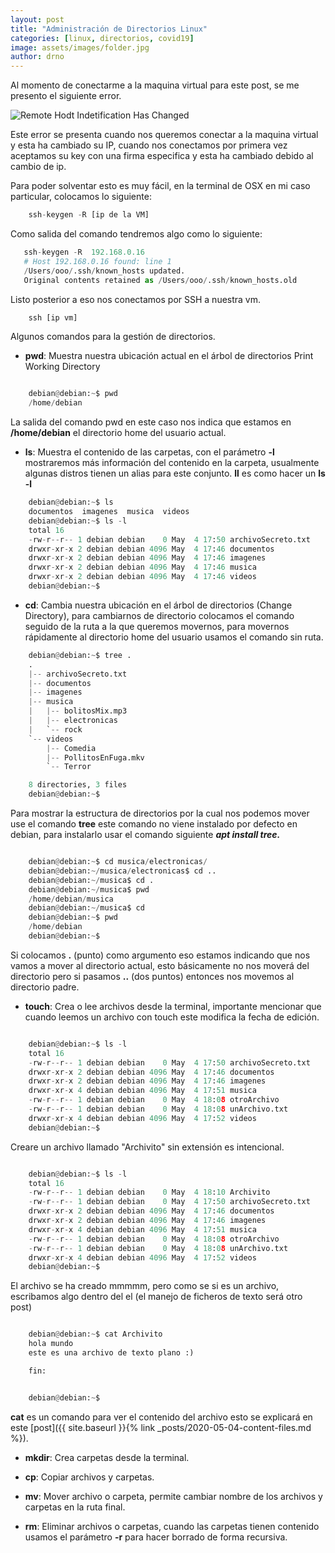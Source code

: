 ```yaml
---
layout: post
title: "Administración de Directorios Linux"
categories: [linux, directorios, covid19]
image: assets/images/folder.jpg
author: drno
---
```


Al momento de conectarme a la maquina virtual para este post, se me presento el siguiente error.

<img src="{{site.baseurl}}/assets/images/lad/lad01.png" alt="Remote Hodt Indetification Has Changed" />

Este error se presenta cuando nos queremos conectar a la maquina virtual y esta ha cambiado su IP, cuando nos conectamos por primera vez aceptamos su key con una firma especifica y esta ha cambiado debido al cambio de ip.

Para poder solventar esto es muy fácil, en la terminal de OSX en mi caso particular, colocamos lo siguiente:

```python
    ssh-keygen -R [ip de la VM]
```

Como salida del comando tendremos algo como lo siguiente:

```python
   ssh-keygen -R  192.168.0.16
   # Host 192.168.0.16 found: line 1
   /Users/ooo/.ssh/known_hosts updated.
   Original contents retained as /Users/ooo/.ssh/known_hosts.old
```

Listo posterior a eso nos conectamos por SSH a nuestra vm.

```python
    ssh [ip vm]
```

Algunos comandos para la gestión de directorios.

- **pwd**: Muestra nuestra ubicación actual en el árbol de directorios Print Working Directory

```python

    debian@debian:~$ pwd
    /home/debian

```

La salida del comando pwd en este caso nos indica que estamos en **/home/debian** el directorio home del usuario actual.

- **ls**: Muestra el contenido de las carpetas, con el parámetro **-l** mostraremos más información del contenido en la carpeta, usualmente algunas distros tienen un alias para este conjunto. **ll** es como hacer un **ls -l**

```python
    debian@debian:~$ ls
    documentos  imagenes  musica  videos
    debian@debian:~$ ls -l
    total 16
    -rw-r--r-- 1 debian debian    0 May  4 17:50 archivoSecreto.txt
    drwxr-xr-x 2 debian debian 4096 May  4 17:46 documentos
    drwxr-xr-x 2 debian debian 4096 May  4 17:46 imagenes
    drwxr-xr-x 2 debian debian 4096 May  4 17:46 musica
    drwxr-xr-x 2 debian debian 4096 May  4 17:46 videos
    debian@debian:~$
```

- **cd**: Cambia nuestra ubicación en el árbol de directorios (Change Directory), para cambiarnos de directorio colocamos el comando seguido de la ruta a la que queremos movernos, para movernos rápidamente al directorio home del usuario usamos el comando sin ruta.

```python
    debian@debian:~$ tree .
    .
    |-- archivoSecreto.txt
    |-- documentos
    |-- imagenes
    |-- musica
    |   |-- bolitosMix.mp3
    |   |-- electronicas
    |   `-- rock
    `-- videos
        |-- Comedia
        |-- PollitosEnFuga.mkv
        `-- Terror

    8 directories, 3 files
    debian@debian:~$
```

Para mostrar la estructura de directorios por la cual nos podemos mover use el comando **tree** este comando no viene instalado por defecto en debian, para instalarlo usar el comando siguiente **_apt install tree._**

```python

    debian@debian:~$ cd musica/electronicas/
    debian@debian:~/musica/electronicas$ cd ..
    debian@debian:~/musica$ cd .
    debian@debian:~/musica$ pwd
    /home/debian/musica
    debian@debian:~/musica$ cd
    debian@debian:~$ pwd
    /home/debian
    debian@debian:~$
```

Si colocamos **.** (punto) como argumento eso estamos indicando que nos vamos a mover al directorio actual, esto básicamente no nos moverá del directorio pero si pasamos **..** (dos puntos) entonces nos movemos al directorio padre.

- **touch**: Crea o lee archivos desde la terminal, importante mencionar que cuando leemos un archivo con touch este modifica la fecha de edición.

```python

    debian@debian:~$ ls -l
    total 16
    -rw-r--r-- 1 debian debian    0 May  4 17:50 archivoSecreto.txt
    drwxr-xr-x 2 debian debian 4096 May  4 17:46 documentos
    drwxr-xr-x 2 debian debian 4096 May  4 17:46 imagenes
    drwxr-xr-x 4 debian debian 4096 May  4 17:51 musica
    -rw-r--r-- 1 debian debian    0 May  4 18:08 otroArchivo
    -rw-r--r-- 1 debian debian    0 May  4 18:08 unArchivo.txt
    drwxr-xr-x 4 debian debian 4096 May  4 17:52 videos
    debian@debian:~$
```

Creare un archivo llamado "Archivito" sin extensión es intencional.

```python

    debian@debian:~$ ls -l
    total 16
    -rw-r--r-- 1 debian debian    0 May  4 18:10 Archivito
    -rw-r--r-- 1 debian debian    0 May  4 17:50 archivoSecreto.txt
    drwxr-xr-x 2 debian debian 4096 May  4 17:46 documentos
    drwxr-xr-x 2 debian debian 4096 May  4 17:46 imagenes
    drwxr-xr-x 4 debian debian 4096 May  4 17:51 musica
    -rw-r--r-- 1 debian debian    0 May  4 18:08 otroArchivo
    -rw-r--r-- 1 debian debian    0 May  4 18:08 unArchivo.txt
    drwxr-xr-x 4 debian debian 4096 May  4 17:52 videos
    debian@debian:~$

```

El archivo se ha creado mmmmm, pero como se si es un archivo, escribamos algo dentro del el (el manejo de ficheros de texto será otro post)

```python

    debian@debian:~$ cat Archivito
    hola mundo
    este es una archivo de texto plano :)

    fin:


    debian@debian:~$

```

**cat** es un comando para ver el contenido del archivo esto se explicará en este [post]({{ site.baseurl }}{% link _posts/2020-05-04-content-files.md %}).

- **mkdir**: Crea carpetas desde la terminal.

- **cp**: Copiar archivos y carpetas.

- **mv**: Mover archivo o carpeta, permite cambiar nombre de los archivos y carpetas en la ruta final.

- **rm**: Eliminar archivos o carpetas, cuando las carpetas tienen contenido usamos el parámetro **-r** para hacer borrado de forma recursiva.
